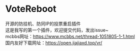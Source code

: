 # VoteReboot
开源的防挂机、防同IP的投票重启插件  
这是我写的第一个插件，欢迎提交代码，发出issue~  
mcbbs网址：https://www.mcbbs.net/thread-1051805-1-1.html  
国内友好下载网址：https://open.jiajiaxd.top/vr/  
